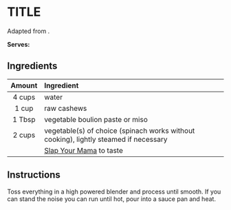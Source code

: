 # TITLE

Adapted from []().

**Serves:** 

## Ingredients

| Amount | Ingredient
| :----: | :---------
| 4 cups | water
| 1 cup  | raw cashews
| 1 Tbsp | vegetable boulion paste or miso
| 2 cups | vegetable(s) of choice (spinach works without cooking), lightly steamed if necessary
|        | [Slap Your Mama][slap] to taste

[slap]: <>

## Instructions

Toss everything in a high powered blender and process until smooth. If you can stand the noise you can run until hot, pour into a sauce pan and heat.
